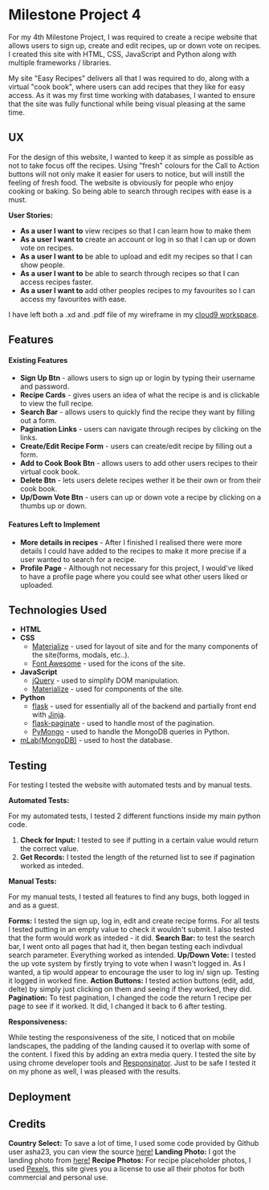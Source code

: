 # Milestone Project 4
For my 4th Milestone Project, I was required to create a recipe website that allows users to sign up, create and edit recipes, up or down vote on recipes.
I created this site with HTML, CSS, JavaScript and Python along with multiple frameworks / libraries.

My site "Easy Recipes" delivers all that I was required to do, along with a virtual "cook book", where users can add recipes that they like for easy access.
As it was my first time working with databases, I wanted to ensure that the site was fully functional while being visual pleasing at the same time.

## UX
For the design of this website, I wanted to keep it as simple as possible as not to take focus off the recipes. Using "fresh" colours for the Call to Action buttons will not only 
make it easier for users to notice, but will instill the feeling of fresh food. The website is obviously for people who enjoy cooking or baking. So being able to search through recipes
with ease is a must.

**User Stories:**
* **As a user I want to** view recipes so that I can learn how to make them
* **As a user I want to** create an account or log in so that I can up or down vote on recipes.
* **As a user I want to** be able to upload and edit my recipes so that I can show people.
* **As a user I want to** be able to search through recipes so that I can access recipes faster.
* **As a user I want to** add other peoples recipes to my favourites so I can access my favourites with ease.

I have left both a .xd and .pdf file of my wireframe in my [cloud9 workspace](https://ide.c9.io/khalemc/milestone-project-4).

## Features
#### Existing Features
* **Sign Up Btn** - allows users to sign up or login by typing their username and password.
* **Recipe Cards** - gives users an idea of what the recipe is and is clickable to view the full recipe.
* **Search Bar** - allows users to quickly find the recipe they want by filling out a form.
* **Pagination Links** - users can navigate through recipes by clicking on the links.
* **Create/Edit Recipe Form** - users can create/edit recipe by filling out a form.
* **Add to Cook Book Btn** - allows users to add other users recipes to their virtual cook book.
* **Delete Btn** - lets users delete recipes wether it be their own or from their cook book.
* **Up/Down Vote Btn** - users can up or down vote a recipe by clicking on a thumbs up or down.

#### Features Left to Implement
* **More details in recipes** - After I finished I realised there were more details I could have added to the recipes to make it more precise if a user wanted to search for a recipe.
* **Profile Page** - Although not necessary for this project, I would've liked to have a profile page where you could see what other users liked or uploaded.

## Technologies Used
* **HTML**
* **CSS**
  * [Materialize](https://materializecss.com/) - used for layout of site and for the many components of the site(forms, modals, etc..).
  * [Font Awesome](https://fontawesome.com/) - used for the icons of the site.
* **JavaScript**
  * [jQuery](https://jquery.com/) - used to simplify DOM manipulation.
  * [Materialize](https://materializecss.com/) - used for components of the site.
* **Python**
  * [flask](http://flask.pocoo.org/) - used for essentially all of the backend and partially front end with [Jinja](http://jinja.pocoo.org/).
  * [flask-paginate](https://pythonhosted.org/Flask-paginate/) - used to handle most of the pagination.
  * [PyMongo](https://flask-pymongo.readthedocs.io/en/latest/) - used to handle the MongoDB queries in Python.
* [mLab(MongoDB)](https://mlab.com/) - used to host the database.

## Testing
For testing I tested the website with automated tests and by manual tests.

**Automated Tests:**

For my automated tests, I tested 2 different functions inside my main python code.

1. **Check for Input:** I tested to see if putting in a certain value would return the correct value.
2. **Get Records:** I tested the length of the returned list to see if pagination worked as inteded.

**Manual Tests:**

For my manual tests, I tested all features to find any bugs, both logged in and as a guest.

**Forms:** I tested the sign up, log in, edit and create recipe forms. For all tests I tested putting in an empty value to check it wouldn't submit. I also tested that the form would work as inteded - it did.
**Search Bar:** to test the search bar, I went onto all pages that had it, then began testing each indivdual search parameter. Everything worked as intended.
**Up/Down Vote:** I tested the up vote system by firstly trying to vote when I wasn't logged in. As I wanted, a tip would appear to encourage the user to log in/ sign up. Testing it logged in worked fine.
**Action Buttons:** I tested action buttons (edit, add, delte) by simply just clicking on them and seeing if they worked, they did.
**Pagination:** To test pagination, I changed the code the return 1 recipe per page to see if it worked. It did, I changed it back to 6 after testing.

**Responsiveness:**

While testing the responsiveness of the site, I noticed that on mobile landscapes, the padding of the landing caused it to overlap with some of the content. I fixed this by adding an extra media query. I tested 
the site by using chrome developer tools and [Responsinator](https://www.responsinator.com/). Just to be safe I tested it on my phone as well, I was pleased with the results.

## Deployment

## Credits
**Country Select:** To save a lot of time, I used some code provided by Github user asha23, you can view the source [here!](https://gist.github.com/asha23/6112572)
**Landing Photo:** I got the landing photo from [here!](https://www.pexels.com/photo/spinach-chicken-pomegranate-salad-5938/)
**Recipe Photos:** For recipe placeholder photos, I used [Pexels](https://www.pexels.com/), this site gives you a license to use all their photos for both commercial and personal use.